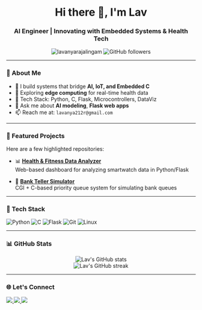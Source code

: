 <h1 align="center">Hi there 👋, I'm Lav</h1>
<h3 align="center">AI Engineer | Innovating with Embedded Systems & Health Tech</h3>

<p align="center">
  <img src="https://komarev.com/ghpvc/?username=lavanyarajalingam&label=Profile%20views&color=0e75b6&style=flat" alt="lavanyarajalingam" />
  <img src="https://img.shields.io/github/followers/lavanyarajalingam?label=Follow&style=social" alt="GitHub followers">
</p>

---

### 🧠 About Me

- 🤖 I build systems that bridge **AI, IoT, and Embedded C**
- 🌱 Exploring **edge computing** for real-time health data
- 🔧 Tech Stack: Python, C, Flask, Microcontrollers, DataViz
- 💬 Ask me about **AI modeling**, **Flask web apps**
- 📫 Reach me at: `lavanya212r@gmail.com`

---

### 🚀 Featured Projects

Here are a few highlighted repositories:


- 📊 [**Health & Fitness Data Analyzer**](https://github.com/lavanyarajalingam/health-dashboard)  
  Web-based dashboard for analyzing smartwatch data in Python/Flask

- 🏦 [**Bank Teller Simulator**](https://github.com/lavanyarajalingam/bank-teller-simulator)  
  CGI + C-based priority queue system for simulating bank queues

---

### 🔧 Tech Stack

![Python](https://img.shields.io/badge/Python-3776AB?style=for-the-badge&logo=python&logoColor=white)
![C](https://img.shields.io/badge/C-00599C?style=for-the-badge&logo=c&logoColor=white)
![Flask](https://img.shields.io/badge/Flask-000?style=for-the-badge&logo=flask)
![Git](https://img.shields.io/badge/Git-F05032?style=for-the-badge&logo=git&logoColor=white)
![Linux](https://img.shields.io/badge/Linux-FCC624?style=for-the-badge&logo=linux&logoColor=black)

---

### 📊 GitHub Stats

<p align="center">
  <img src="https://github-readme-stats.vercel.app/api?username=lavanyarajalingam&show_icons=true&theme=radical" alt="Lav's GitHub stats" />
  <br />
  <img src="https://github-readme-streak-stats.herokuapp.com/?user=lavanyarajalingam&theme=radical" alt="Lav's GitHub streak" />
</p>

---

### 🌐 Let's Connect

<p align="left">
  <a href="https://linkedin.com/in/lavanya R" target="_blank">
    <img src="https://img.shields.io/badge/LinkedIn-blue?style=for-the-badge&logo=linkedin" />
  </a>
  <a href="mailto:lavanya212r@gmail.com">
    <img src="https://img.shields.io/badge/Email-D14836?style=for-the-badge&logo=gmail&logoColor=white" />
  </a>
  <a href="https://github.com/lavanyarajalingam">
    <img src="https://img.shields.io/badge/GitHub-100000?style=for-the-badge&logo=github&logoColor=white" />
  </a>
</p>
